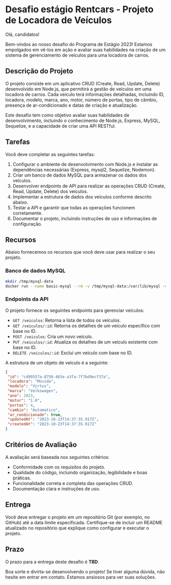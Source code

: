 # Desafio estágio Rentcars - Projeto de Locadora de Veículos

Olá, candidatos!

Bem-vindos ao nosso desafio do Programa de Estágio 2023! Estamos empolgados em vê-los em ação e avaliar suas habilidades na criação de um sistema de gerenciamento de veículos para uma locadora de carros.

## Descrição do Projeto

O projeto consiste em um aplicativo CRUD (Create, Read, Update, Delete) desenvolvido em Node.js, que permitirá a gestão de veículos em uma locadora de carros. Cada veículo terá informações detalhadas, incluindo ID, locadora, modelo, marca, ano, motor, número de portas, tipo de câmbio, presença de ar-condicionado e datas de criação e atualização.

Este desafio tem como objetivo avaliar suas habilidades de desenvolvimento, incluindo o conhecimento de Node.js, Express, MySQL, Sequelize, e a capacidade de criar uma API RESTful.

## Tarefas

Você deve completar as seguintes tarefas:

1. Configurar o ambiente de desenvolvimento com Node.js e instalar as dependências necessárias (Express, mysql2, Sequelize, Nodemon).
2. Criar um banco de dados MySQL para armazenar os dados dos veículos.
3. Desenvolver endpoints de API para realizar as operações CRUD (Create, Read, Update, Delete) dos veículos.
4. Implementar a estrutura de dados dos veículos conforme descrito abaixo.
5. Testar a API e garantir que todas as operações funcionem corretamente.
6. Documentar o projeto, incluindo instruções de uso e informações de configuração.

## Recursos

Abaixo fornecemos os recursos que você deve usar para realizar o seu projeto.

### Banco de dados MySQL

```bash
mkdir /tmp/mysql-data
docker run --name basic-mysql --rm -v /tmp/mysql-data:/var/lib/mysql -e MYSQL_ROOT_PASSWORD=ANSKk08aPEDbFjDO -e MYSQL_DATABASE=testing -p 3307:3306 -it mysql:8.0
```

### Endpoints da API

O projeto fornece os seguintes endpoints para gerenciar veículos:

- `GET /veiculos`: Retorna a lista de todos os veículos.
- `GET /veiculos/:id`: Retorna os detalhes de um veículo específico com base no ID.
- `POST /veiculos`: Cria um novo veículo.
- `PUT /veiculos/:id`: Atualiza os detalhes de um veículo existente com base no ID.
- `DELETE /veiculos/:id`: Exclui um veículo com base no ID.

A estrutura de um objeto de veículo é a seguinte:

```json
{
 "id": "cd99557a-8750-463e-a3fa-7f7bd9ecf37a",
 "locadora": "Movida",
 "modelo": "Virtus",
 "marca": "Volkswagen",
 "ano": 2023,
 "motor": "1.0",
 "portas": 4,
 "cambio": "Automatico",
 "ar_condicionado": true,
 "updatedAt": "2023-10-23T14:37:35.917Z",
 "createdAt": "2023-10-23T14:37:35.917Z"
}
```

## Critérios de Avaliação

A avaliação será baseada nos seguintes critérios:

- Conformidade com os requisitos do projeto.
- Qualidade do código, incluindo organização, legibilidade e boas práticas.
- Funcionalidade correta e completa das operações CRUD.
- Documentação clara e instruções de uso.

## Entrega

Você deve entregar o projeto em um repositório Git (por exemplo, no GitHub) até a data limite especificada. Certifique-se de incluir um README atualizado no repositório que explique como configurar e executar o projeto.

## Prazo

O prazo para a entrega deste desafio é **TBD**.

Boa sorte e divirta-se desenvolvendo o projeto! Se tiver alguma dúvida, não hesite em entrar em contato. Estamos ansiosos para ver suas soluções.
